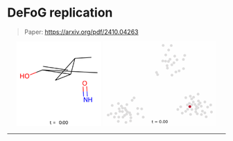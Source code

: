 # DeFoG replication

> Paper: https://arxiv.org/pdf/2410.04263



<p align="middle">
  <img src="images/qm9_molecule_4.gif" width="39%" />
  <img src="images/sbm_molecule_14.gif" width="52%" /> 
</p>

---
